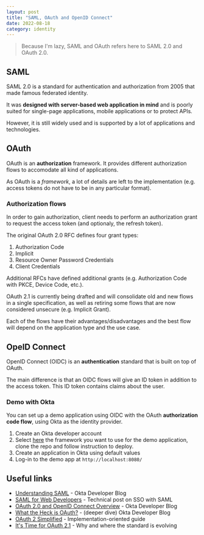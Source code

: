 ```yaml
---
layout: post
title: "SAML, OAuth and OpenID Connect"
date: 2022-08-18
category: identity
---
```

> Because I'm lazy, SAML and OAuth refers here to SAML 2.0 and OAuth 2.0.

## SAML
SAML 2.0 is a standard for authentication and authorization from 2005 that made famous federated identity.

It was **designed with server-based web application in mind** and is poorly suited for single-page applications, mobile applications or to protect APIs.

However, it is still widely used and is supported by a lot of applications and technologies.

## OAuth
OAuth is an **authorization** framework. It provides different authorization flows to accomodate all kind of applications.

As OAuth is a *framework*, a lot of details are left to the implementation (e.g. access tokens do not have to be in any particular format).

### Authorization flows
In order to gain authorization, client needs to perform an authorization grant to request the access token (and optionaly, the refresh token).

The original OAuth 2.0 RFC defines four grant types:
1. Authorization Code
2. Implicit
3. Resource Owner Password Credentials
4. Client Credentials

Additional RFCs have defined additional grants (e.g. Authorization Code with PKCE, Device Code, etc.).

OAuth 2.1 is currently being drafted and will consolidate old and new flows in a single specification, as well as retiring some flows that are now considered unsecure (e.g. Implicit Grant).

Each of the flows have their advantages/disadvantages and the best flow will depend on the application type and the use case.

## OpeID Connect
OpenID Connect (OIDC) is an **authentication** standard that is built on top of OAuth.

The main difference is that an OIDC flows will give an ID token in addition to the access token. This ID token contains claims about the user.

### Demo with Okta
You can set up a demo application using OIDC with the OAuth **authorization code flow**, using Okta as the identity provider.

1. Create an Okta developer account
2. Select [here](https://developer.okta.com/docs/guides/implement-grant-type/authcode/main/#examples) the framework you want to use for the demo application, clone the repo and follow instruction to deploy.
3. Create an application in Okta using default values
4. Log-in to the demo app at `http://localhost:8080/`


## Useful links
- [Understanding SAML](https://developer.okta.com/docs/concepts/saml) - Okta Developer Blog
- [SAML for Web Developers](https://github.com/jch/saml) - Technical post on SSO with SAML
- [OAuth 2.0 and OpenID Connect Overview](https://developer.okta.com/docs/concepts/oauth-openid) - Okta Developer Blog
- [What the Heck is OAuth?](https://developer.okta.com/blog/2017/06/21/what-the-heck-is-oauth) - (deeper dive) Okta Developer Blog
- [OAuth 2 Simplified](https://aaronparecki.com/oauth-2-simplified) - Implementation-oriented guide
- [It's Time for OAuth 2.1](https://aaronparecki.com/2019/12/12/21/its-time-for-oauth-2-dot-1) - Why and where the standard is evolving

